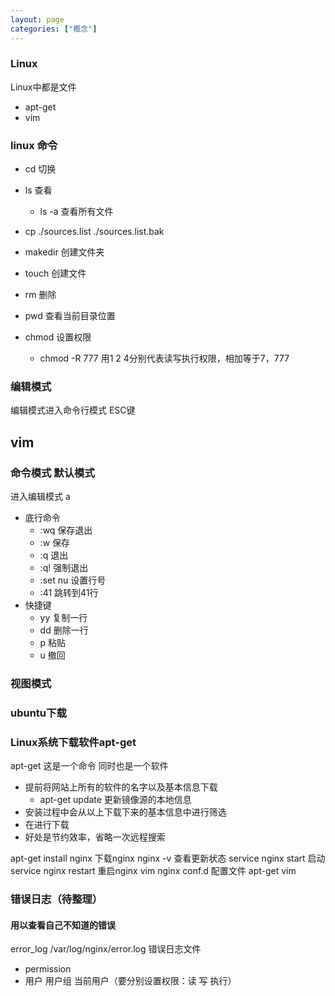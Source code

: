 ```yaml
---
layout: page
categories: ["概念"]
---
```


### Linux

Linux中都是文件

- apt-get
- vim


### linux 命令
 - cd 切换
 - ls 查看
	 - ls -a 查看所有文件
 - cp ./sources.list ./sources.list.bak
	
 - makedir  创建文件夹
 - touch	创建文件
 - rm 		删除
 - pwd		查看当前目录位置
 - chmod	设置权限
	- chmod -R 777		用1 2 4分别代表读写执行权限，相加等于7，777
### 编辑模式

编辑模式进入命令行模式 ESC键

## vim
### 命令模式 默认模式
进入编辑模式 a
 - 底行命令
 	- :wq 保存退出
 	- :w 保存
 	- :q 退出
 	- :q! 强制退出
	- :set nu 设置行号
	- :41 跳转到41行
 - 快捷键
 	- yy 复制一行
 	- dd 删除一行
 	- p  粘贴
 	- u 撤回

### 视图模式

### ubuntu下载

### Linux系统下载软件apt-get

apt-get  这是一个命令 同时也是一个软件
 
 - 提前将网站上所有的软件的名字以及基本信息下载
	 - apt-get update 更新镜像源的本地信息
 - 安装过程中会从以上下载下来的基本信息中进行筛选
 - 在进行下载
 - 好处是节约效率，省略一次远程搜索 

apt-get install nginx    下载nginx
nginx -v  查看更新状态
service nginx start 启动
service nginx restart 重启nginx
vim nginx conf.d 配置文件
apt-get vim

### 错误日志（待整理）

#### 用以查看自己不知道的错误

error_log  /var/log/nginx/error.log  错误日志文件

- permission 
- 用户 用户组 当前用户（要分别设置权限：读 写 执行）



